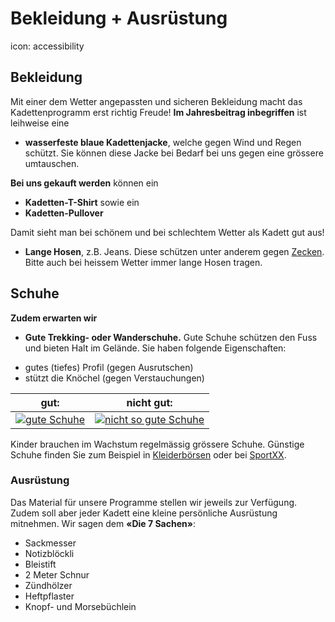 # Bekleidung + Ausrüstung
icon: accessibility
## Bekleidung
Mit einer dem Wetter angepassten und sicheren Bekleidung macht das Kadettenprogramm erst richtig Freude! **Im Jahresbeitrag inbegriffen** ist leihweise eine

*   **wasserfeste blaue Kadettenjacke**, welche gegen Wind und Regen schützt. Sie können diese Jacke bei Bedarf bei uns gegen eine grössere umtauschen.

**Bei uns gekauft werden** können ein

*   **Kadetten-T-Shirt** sowie ein
*   **Kadetten-Pullover**

Damit sieht man bei schönem und bei schlechtem Wetter als Kadett gut aus!

*   **Lange Hosen**, z.B. Jeans. Diese schützen unter anderem gegen [Zecken](http://www.zecken.ch). Bitte auch bei heissem Wetter immer lange Hosen tragen.


## Schuhe
 **Zudem erwarten wir**
*   **Gute Trekking- oder Wanderschuhe.** Gute Schuhe schützen den Fuss und bieten Halt im Gelände. Sie haben folgende Eigenschaften:
  - gutes (tiefes) Profil (gegen Ausrutschen)
  - stützt die Knöchel (gegen Verstauchungen)

gut: | nicht gut:
--- | ---
 [![gute Schuhe](http://zuerich.kadetten.ch/wp-content/uploads/2016/05/id_9091373367326_zoom-300x226.jpg)](http://zuerich.kadetten.ch/wp-content/uploads/2016/05/id_9091373367326_zoom-e1463908411242.jpg)  | [![nicht so gute Schuhe](http://zuerich.kadetten.ch/wp-content/uploads/2016/05/id_10370376630302_zoom-300x189.jpg) ](http://zuerich.kadetten.ch/wp-content/uploads/2016/05/id_10370376630302_zoom-e1463908680579.jpg)

 Kinder brauchen im Wachstum regelmässig grössere Schuhe. Günstige Schuhe finden Sie zum Beispiel in [Kleiderbörsen](http://www.kindex.ch) oder bei  [SportXX](http://www.sportxx.ch).

### Ausrüstung

Das Material für unsere Programme stellen wir jeweils zur Verfügung. Zudem soll aber jeder Kadett eine kleine persönliche Ausrüstung mitnehmen. Wir sagen dem **«Die 7 Sachen»**:

*   Sackmesser
*   Notizblöckli
*   Bleistift
*   2 Meter Schnur
*   Zündhölzer
*   Heftpflaster
*   Knopf- und Morsebüchlein

